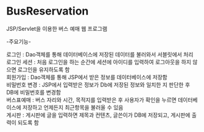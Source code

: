 # BusReservation
JSP/Servlet을 이용한 버스 예매 웹 프로그램

-주요기능-   
   
로그인 : Dao객체를 통해 데이터베이스에 저장된 데이터를 불러와서 서블릿에서 처리   
로그인 세션 : 처음 로그인을 하는 순간에 세션에 아이디를 입력하여 로그아웃을 하지 않으면 로그인을 유지하도록 함   
회원가입 : Dao객체를 통해 JSP에서 받은 정보를 데이터베이스에 저장함   
비밀번호 변경 : JSP에서 입력받은 정보가 Db에 저장된 정보와 일치한 지 판단한 후 DB에 비밀번호를 변경함   
버스표예매 : 버스 자리와 시간, 목적지를 입력받은 후 사용자가 확인을 누르면 데이터베이스에 저장하고 언제든지 최근항목을 불러올 수 있음   
게시판 : 게시판에 글을 입력하면 제목과 컨텐츠, 글쓴이가 DB에 저장되고, 게시판에 출력이 되도록 함   
